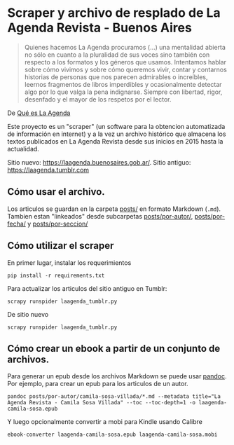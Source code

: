 # Scraper y archivo de resplado de La Agenda Revista - Buenos Aires

> Quienes hacemos La Agenda procuramos (...) una mentalidad abierta no sólo en cuanto a la pluralidad de sus voces sino también con respecto a los formatos y los géneros que usamos. Intentamos hablar sobre cómo vivimos y sobre cómo queremos vivir, contar y contarnos historias de personas que nos parecen admirables o increíbles, leernos fragmentos de libros imperdibles y ocasionalmente detectar algo por lo que valga la pena indignarse. Siempre con libertad, rigor, desenfado y el mayor de los respetos por el lector.

De [Qué es La Agenda](https://laagenda.buenosaires.gob.ar/contenido/5137-que-es-la-agenda?origin=Qu%C3%A9%20es%20La%20Agenda)


Este proyecto es un "scraper" (un software para la obtencion automatizada de información en internet) y a la vez un archivo histórico que almacena los textos publicados en La Agenda Revista desde sus inicios en 2015 hasta la actualidad. 



Sitio nuevo: https://laagenda.buenosaires.gob.ar/. Sitio antiguo: https://laagenda.tumblr.com


## Cómo usar el archivo. 

Los articulos se guardan en la carpeta [posts/](https://github.com/mgaitan/laagenda-scraper/tree/main/posts/por-autor) en formato Markdown (`.md`). 
Tambien estan "linkeados" desde subcarpetas [posts/por-autor/](https://github.com/mgaitan/laagenda-scraper/tree/main/posts/por-autor), [posts/por-fecha/](https://github.com/mgaitan/laagenda-scraper/tree/main/posts/por-fecha) y [posts/por-seccion/](https://github.com/mgaitan/laagenda-scraper/tree/main/posts/por-seccion)


## Cómo utilizar el scraper

En primer lugar, instalar los requerimientos

```
pip install -r requirements.txt
```

Para actualizar los articulos del sitio antiguo en Tumblr:

```
scrapy runspider laagenda_tumblr.py
```

De sitio nuevo 
```
scrapy runspider laagenda_tumblr.py
```

## Cómo crear un ebook a partir de un conjunto de archivos. 

Para generar un epub desde los archivos Markdown se puede usar [pandoc](https://pandoc.org/). 
Por ejemplo, para crear un epub para los articulos de un autor. 


```
pandoc posts/por-autor/camila-sosa-villada/*.md --metadata title="La Agenda Revista - Camila Sosa Villada" --toc --toc-depth=1 -o laagenda-camila-sosa.epub
```

Y luego opcionalmente convertir a mobi para Kindle usando Calibre

```
ebook-converter laagenda-camila-sosa.epub laagenda-camila-sosa.mobi
```

